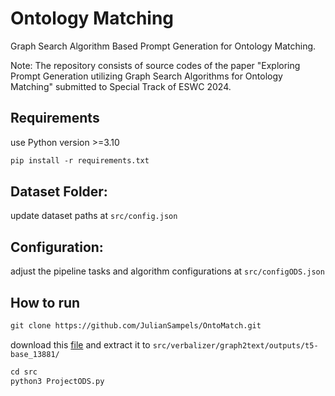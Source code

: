 # Ontology Matching

Graph Search Algorithm Based Prompt Generation for Ontology Matching.


Note: The repository consists of source codes of the paper "Exploring  Prompt Generation utilizing Graph Search Algorithms for Ontology Matching" submitted to Special Track of ESWC 2024.
## Requirements
use Python version >=3.10
```xml
pip install -r requirements.txt
```
## Dataset Folder:
update dataset paths at ```src/config.json```
## Configuration:
adjust the pipeline tasks and algorithm configurations at ```src/configODS.json```

## How to run
```xml
git clone https://github.com/JulianSampels/OntoMatch.git
```

download this [file](https://emckclac-my.sharepoint.com/:u:/g/personal/k20036346_kcl_ac_uk/EbL1yTauXtpEqs4Izc97WNIBhumczrDGTNQb47uYGzXqsg?e=I9B5pR) and extract it to `src/verbalizer/graph2text/outputs/t5-base_13881/`
```python
cd src
python3 ProjectODS.py

```
